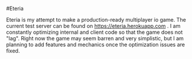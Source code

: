 #Eteria

Eteria is my attempt to make a production-ready multiplayer io game. The current test server can be found on https://eteria.herokuapp.com . I am constantly optimizing internal and client code so that the game does not "lag". Right now the game may seem barren and very simplistic, but I am planning to add features and mechanics once the optimization issues are fixed. 

